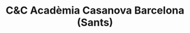 ---
title: "C&C Acadèmia Casanova Barcelona (Sants)"
url: /barcelona/cyc-academia-casanova-barcelona-sants/
shop: peluquería
---